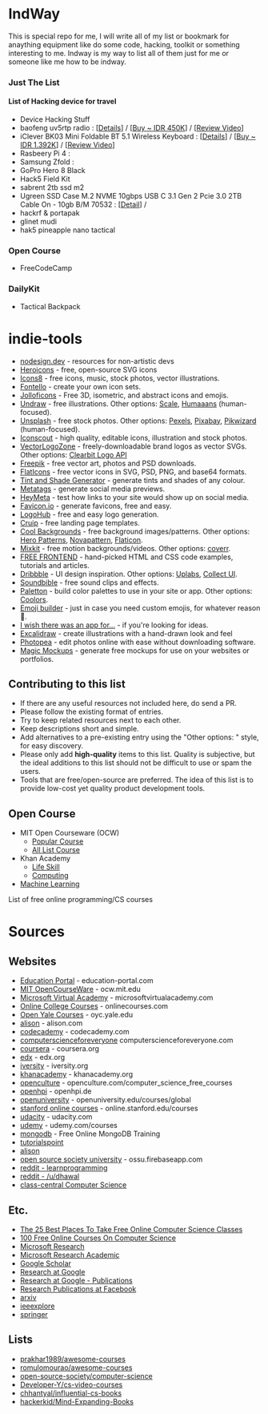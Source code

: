 # IndWay
This is special repo for me, I will write all of my list or bookmark for anaything equipment like do some code, hacking, toolkit or something interesting to me. 
Indway is my way to list all of them just for me or someone like me how to be indway.


### Just The List 

#### List of Hacking device for travel 
- Device Hacking Stuff 
- baofeng uv5rtp radio : [[Details]()] / [[Buy ~ IDR 450K]()] / [[Review Video]()]
- iClever BK03 Mini Foldable BT 5.1 Wireless Keyboard : [[Details]()] / [[Buy ~ IDR 1.392K]()] / [[Review Video]()] 
- Rasbeery Pi 4 : 
- Samsung Zfold :
- GoPro Hero 8 Black 
- Hack5 Field Kit 
- sabrent 2tb ssd m2 
- Ugreen SSD Case M.2 NVME 10gbps USB C 3.1 Gen 2 Pcie 3.0 2TB Cable On - 10gb B/M 70532 : [[Detail]()] / 
- hackrf & portapak 
- glinet mudi 
- hak5 pineapple nano tactical 

### Open Course
- FreeCodeCamp 

### DailyKit
- Tactical Backpack


# indie-tools
- [nodesign.dev](http://nodesign.dev) - resources for non-artistic devs
- [Heroicons](https://heroicons.dev) - free, open-source SVG icons
- [Icons8](https://icons8.com) - free icons, music, stock photos, vector illustrations.
- [Fontello](http://fontello.com) - create your own icon sets.
- [Jolloficons](https://jolloficons.com) - Free 3D, isometric, and abstract icons and emojis.
- [Undraw](https://undraw.co) - free illustrations. Other options: [Scale](https://2.flexiple.com/scale/all-illustrations), [Humaaans](http://humaaans.com) (human-focused).
- [Unsplash](https://unsplash.com) - free stock photos. Other options: [Pexels](https://www.pexels.com), [Pixabay](https://pixabay.com), [Pikwizard](https://pikwizard.com) (human-focused).
- [Iconscout](https://iconscout.com) - high quality, editable icons, illustration and stock photos.
- [VectorLogoZone](https://vectorlogo.zone) - freely-downloadable brand logos as vector SVGs. Other options: [Clearbit Logo API](https://clearbit.com/logo)
- [Freepik](https://freepik.com) - free vector art, photos and PSD downloads.
- [FlatIcons](https://flaticon.com) - free vector icons in SVG, PSD, PNG, and base64 formats.
- [Tint and Shade Generator](https://maketintsandshades.com/) - generate tints and shades of any colour.
- [Metatags](https://metatags.io/) - generate social media previews.
- [HeyMeta](https://www.heymeta.com/) - test how links to your site would show up on social media.
- [Favicon.io](https://favicon.io/) - generate favicons, free and easy.
- [LogoHub](https://logohub.io) - free and easy logo generation.
- [Cruip](http://cruip.com) - free landing page templates.
- [Cool Backgrounds](https://coolbackgrounds.io/) - free background images/patterns. Other options: [Hero Patterns](https://www.heropatterns.com/), [Novapattern](https://www.novapattern.com/), [Flaticon](https://pattern.flaticon.com/).
- [Mixkit](https://mixkit.co/) - free motion backgrounds/videos. Other options: [coverr](http://coverr.co).
- [FREE FRONTEND](https://freefrontend.com/) - hand-picked HTML and CSS code examples, tutorials and articles.
- [Dribbble](https://dribbble.com/) - UI design inspiration. Other options: [Uplabs](https://www.uplabs.com/), [Collect UI](http://collectui.com/).
- [Soundbible](http://soundbible.com/) - free sound clips and effects.
- [Paletton](https://paletton.com) - build color palettes to use in your site or app. Other options: [Coolors](https://coolors.co).
- [Emoji builder](http://phlntn.com/emojibuilder/) - just in case you need custom emojis, for whatever reason :eyes:.
- [I wish there was an app for...](https://iwishtherewasanappfor.com) - if you're looking for ideas.
- [Excalidraw](https://excalidraw.com/) - create illustrations with a hand-drawn look and feel
- [Photopea](https://www.photopea.com/) - edit photos online with ease without downloading software.
- [Magic Mockups](https://magicmockups.com/) - generate free mockups for use on your websites or portfolios.

## Contributing to this list
- If there are any useful resources not included here, do send a PR.
- Please follow the existing format of entries.
- Try to keep related resources next to each other.
- Keep descriptions short and simple.
- Add alternatives to a pre-existing entry using the "Other options: " style, for easy discovery.
- Please only add **high-quality** items to this list. Quality is subjective, but the ideal additions to this list should not be difficult to use or spam the users.
- Tools that are free/open-source are preferred. The idea of this list is to provide low-cost yet quality product development tools.



## Open Course

- MIT Open Courseware (OCW)
  - [Popular Course](https://ocw.mit.edu/course-lists/most-popular-courses/)
  - [All List Course](https://ocw.mit.edu/search/?f=Lecture%20Videos&s=-runs.best_start_date)
- Khan Academy 
  - [Life Skill](https://www.khanacademy.org/college-careers-more)
  - [Computing](https://www.khanacademy.org/computing)
- [Machine Learning](https://github.com/luspr/awesome-ml-courses)

List of free online programming/CS courses

# Sources

## Websites

* [Education Portal](http://education-portal.com/) - education-portal.com
* [MIT OpenCourseWare](http://ocw.mit.edu/) - ocw.mit.edu
* [Microsoft Virtual Academy](http://www.microsoftvirtualacademy.com/) - microsoftvirtualacademy.com
* [Online College Courses](http://www.onlinecourses.com/) - onlinecourses.com
* [Open Yale Courses](http://oyc.yale.edu/) - oyc.yale.edu
* [alison](http://alison.com/) - alison.com
* [codecademy](http://www.codecademy.com/) - codecademy.com
* [computerscienceforeveryone](http://www.computerscienceforeveryone.com/) computerscienceforeveryone.com
* [coursera](https://www.coursera.org/) - coursera.org
* [edx](https://www.edx.org/) - edx.org
* [iversity](https://iversity.org/) - iversity.org
* [khanacademy](https://www.khanacademy.org/) - khanacademy.org
* [openculture](http://www.openculture.com/computer_science_free_courses) - openculture.com/computer_science_free_courses
* [openhpi](https://openhpi.de/) - openhpi.de
* [openuniversity](http://www.openuniversity.edu/courses/global) - openuniversity.edu/courses/global
* [stanford online courses](http://online.stanford.edu/courses) - online.stanford.edu/courses
* [udacity](https://www.udacity.com/) - udacity.com
* [udemy](https://www.udemy.com/courses/) - udemy.com/courses
* [mongodb](https://university.mongodb.com/) - Free Online MongoDB Training
* [tutorialspoint](http://www.tutorialspoint.com/index.htm)
* [alison](http://alison.com/learn/Programming)
* [open source society university](https://ossu.firebaseapp.com/) - ossu.firebaseapp.com
* [reddit - learnprogramming](http://www.reddit.com/r/learnprogramming/)
* [reddit - /u/dhawal](http://www.reddit.com/user/dhawal)
* [class-central Computer Science](https://www.class-central.com/subject/cs)

## Etc.

* [The 25 Best Places To Take Free Online Computer Science Classes](http://www.edudemic.com/the-25-best-places-to-take-free-online-computer-science-classes/)
* [100 Free Online Courses On Computer Science](http://www.efytimes.com/e1/creativenews.asp?edid=140050)
* [Microsoft Research](http://research.microsoft.com/en-us/)
* [Microsoft Research Academic](http://academic.research.microsoft.com/)
* [Google Scholar](http://scholar.google.com/)
* [Research at Google](http://research.google.com/)
* [Research at Google - Publications](http://research.google.com/pubs/papers.html)
* [Research Publications at Facebook](https://www.facebook.com/publications)
* [arxiv](http://arxiv.org/list/cs/recent)
* [ieeexplore](http://ieeexplore.ieee.org/)
* [springer](http://link.springer.com/)

## Lists

* [prakhar1989/awesome-courses](https://github.com/prakhar1989/awesome-courses)
* [romulomourao/awesome-courses](https://github.com/romulomourao/awesome-courses)
* [open-source-society/computer-science](https://github.com/open-source-society/computer-science)
* [Developer-Y/cs-video-courses](https://github.com/Developer-Y/cs-video-courses)
* [chhantyal/influential-cs-books](https://github.com/chhantyal/influential-cs-books)
* [hackerkid/Mind-Expanding-Books](https://github.com/hackerkid/Mind-Expanding-Books)
